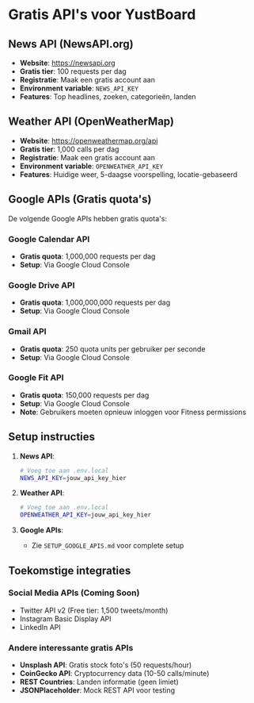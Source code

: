 # Gratis API's voor YustBoard

## News API (NewsAPI.org)
- **Website**: https://newsapi.org
- **Gratis tier**: 100 requests per dag
- **Registratie**: Maak een gratis account aan
- **Environment variable**: `NEWS_API_KEY`
- **Features**: Top headlines, zoeken, categorieën, landen

## Weather API (OpenWeatherMap)
- **Website**: https://openweathermap.org/api
- **Gratis tier**: 1,000 calls per dag
- **Registratie**: Maak een gratis account aan
- **Environment variable**: `OPENWEATHER_API_KEY`
- **Features**: Huidige weer, 5-daagse voorspelling, locatie-gebaseerd

## Google APIs (Gratis quota's)
De volgende Google APIs hebben gratis quota's:

### Google Calendar API
- **Gratis quota**: 1,000,000 requests per dag
- **Setup**: Via Google Cloud Console

### Google Drive API
- **Gratis quota**: 1,000,000,000 requests per dag
- **Setup**: Via Google Cloud Console

### Gmail API
- **Gratis quota**: 250 quota units per gebruiker per seconde
- **Setup**: Via Google Cloud Console

### Google Fit API
- **Gratis quota**: 150,000 requests per dag
- **Setup**: Via Google Cloud Console
- **Note**: Gebruikers moeten opnieuw inloggen voor Fitness permissions

## Setup instructies

1. **News API**:
   ```bash
   # Voeg toe aan .env.local
   NEWS_API_KEY=jouw_api_key_hier
   ```

2. **Weather API**:
   ```bash
   # Voeg toe aan .env.local
   OPENWEATHER_API_KEY=jouw_api_key_hier
   ```

3. **Google APIs**:
   - Zie `SETUP_GOOGLE_APIS.md` voor complete setup

## Toekomstige integraties

### Social Media APIs (Coming Soon)
- Twitter API v2 (Free tier: 1,500 tweets/month)
- Instagram Basic Display API
- LinkedIn API

### Andere interessante gratis APIs
- **Unsplash API**: Gratis stock foto's (50 requests/hour)
- **CoinGecko API**: Cryptocurrency data (10-50 calls/minute)
- **REST Countries**: Landen informatie (geen limiet)
- **JSONPlaceholder**: Mock REST API voor testing